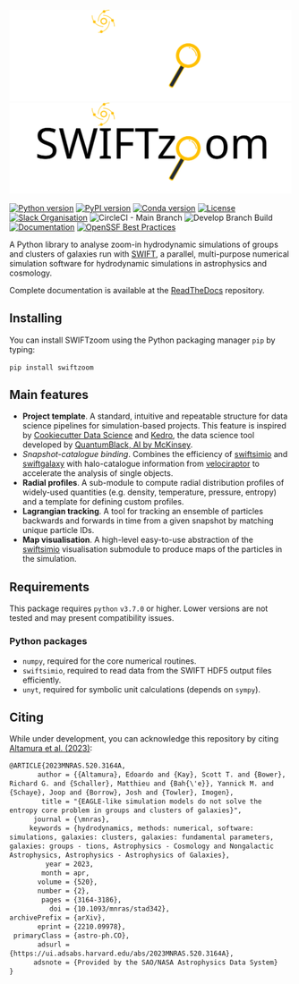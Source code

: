 

![SWIFTzoom Logo Banner - Dark](https://github.com/edoaltamura/swiftzoom/blob/main/.github/workflows/swzoom-banner-dark.SVG#gh-dark-mode-only)
![SWIFTzoom Logo Banner - Light](https://github.com/edoaltamura/swiftzoom/blob/main/.github/workflows/swzoom-banner-light.SVG#gh-light-mode-only)

[![Python version](https://img.shields.io/badge/python-3.7%20%7C%203.8%20%7C%203.9%20%7C%203.10%20%7C%203.11-blue.svg)](https://pypi.org/project/swiftzoom/)
[![PyPI version](https://badge.fury.io/py/swiftzoom.svg)](https://pypi.org/project/swiftzoom/)
[![Conda version](https://img.shields.io/conda/vn/conda-forge/swiftzoom.svg)](https://anaconda.org/conda-forge/swiftzoom)
[![License](https://img.shields.io/badge/license-Apache%202.0-blue.svg)](https://github.com/edoaltamura/swiftzoom/blob/main/LICENSE.md)
[![Slack Organisation](https://img.shields.io/badge/slack-chat-blueviolet.svg?label=SWIFT%20Slack&logo=slack)](https://swiftsim.slack.com)
![CircleCI - Main Branch](https://img.shields.io/circleci/build/github/edoaltamura/swiftzoom/main?label=main)
![Develop Branch Build](https://img.shields.io/circleci/build/github/edoaltamura/swiftzoom/develop?label=develop)
[![Documentation](https://readthedocs.org/projects/swiftzoom/badge/?version=latest)](https://swiftzoom.readthedocs.io/en/latest/?badge=latest)
[![OpenSSF Best Practices](https://www.bestpractices.dev/projects/7769/badge)](https://www.bestpractices.dev/projects/7769)

A Python library to analyse zoom-in hydrodynamic simulations of groups and clusters of galaxies run with [SWIFT](http://swift.dur.ac.uk), a parallel, 
multi-purpose numerical simulation software for hydrodynamic simulations in astrophysics and cosmology.


Complete documentation is available at the [ReadTheDocs](http://swiftzoom.readthedocs.org) repository.

Installing
----------

You can install SWIFTzoom using the Python packaging manager `pip` by typing:

`pip install swiftzoom`

Main features
------------
- **Project template**. A standard, intuitive and repeatable structure for data science pipelines for simulation-based projects. This feature is inspired by [Cookiecutter Data Science](https://github.com/drivendata/cookiecutter-data-science/) and [Kedro](https://github.com/kedro-org/kedro), the data science tool developed by [QuantumBlack, AI by McKinsey](https://www.mckinsey.com/capabilities/quantumblack/how-we-help-clients).
- *Snapshot-catalogue binding*. Combines the efficiency of [swiftsimio](https://github.com/SWIFTSIM/swiftsimio) and [swiftgalaxy](https://github.com/SWIFTSIM/swiftgalaxy) with halo-catalogue information from [velociraptor](https://github.com/SWIFTSIM/velociraptor-python) to accelerate the analysis of single objects.
- **Radial profiles**. A sub-module to compute radial distribution profiles of widely-used quantities (e.g. density, temperature, pressure, entropy) and a template for defining custom profiles.
- **Lagrangian tracking**. A tool for tracking an ensemble of particles backwards and forwards in time from a given snapshot by matching unique particle IDs.
- **Map visualisation**. A high-level easy-to-use abstraction of the [swiftsimio](https://github.com/SWIFTSIM/swiftsimio) visualisation submodule to produce maps of the particles in the simulation. 

Requirements
------------
This package requires `python` `v3.7.0` or higher. Lower versions are not tested and may present compatibility issues.

### Python packages
+ `numpy`, required for the core numerical routines.
+ `swiftsimio`, required to read data from the SWIFT HDF5 output files efficiently.
+ `unyt`, required for symbolic unit calculations (depends on `sympy`).

Citing
----------
While under development, you can acknowledge this repository by citing [Altamura et al. (2023)](https://ui.adsabs.harvard.edu/abs/2023MNRAS.520.3164A/abstract):
```
@ARTICLE{2023MNRAS.520.3164A,
       author = {{Altamura}, Edoardo and {Kay}, Scott T. and {Bower}, Richard G. and {Schaller}, Matthieu and {Bah{\'e}}, Yannick M. and {Schaye}, Joop and {Borrow}, Josh and {Towler}, Imogen},
        title = "{EAGLE-like simulation models do not solve the entropy core problem in groups and clusters of galaxies}",
      journal = {\mnras},
     keywords = {hydrodynamics, methods: numerical, software: simulations, galaxies: clusters, galaxies: fundamental parameters, galaxies: groups - tions, Astrophysics - Cosmology and Nongalactic Astrophysics, Astrophysics - Astrophysics of Galaxies},
         year = 2023,
        month = apr,
       volume = {520},
       number = {2},
        pages = {3164-3186},
          doi = {10.1093/mnras/stad342},
archivePrefix = {arXiv},
       eprint = {2210.09978},
 primaryClass = {astro-ph.CO},
       adsurl = {https://ui.adsabs.harvard.edu/abs/2023MNRAS.520.3164A},
      adsnote = {Provided by the SAO/NASA Astrophysics Data System}
}
```
